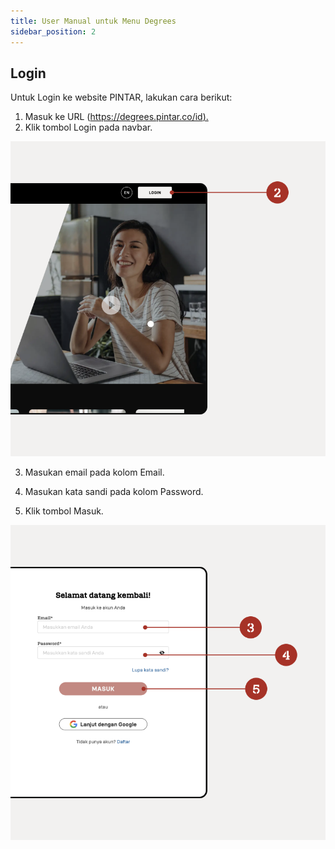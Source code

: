 ```yaml
---
title: User Manual untuk Menu Degrees
sidebar_position: 2
---
```

## **Login**

Untuk Login ke website PINTAR, lakukan cara berikut:

1. Masuk ke URL ([https://degrees.pintar.co/id).](https://degrees.pintar.co/id)
2. Klik tombol Login pada navbar.

![](/img/login_1.png)

3. Masukan email pada kolom Email.

4. Masukan kata sandi pada kolom Password.

5. Klik tombol Masuk.

![](/img/login_1.2.png)
